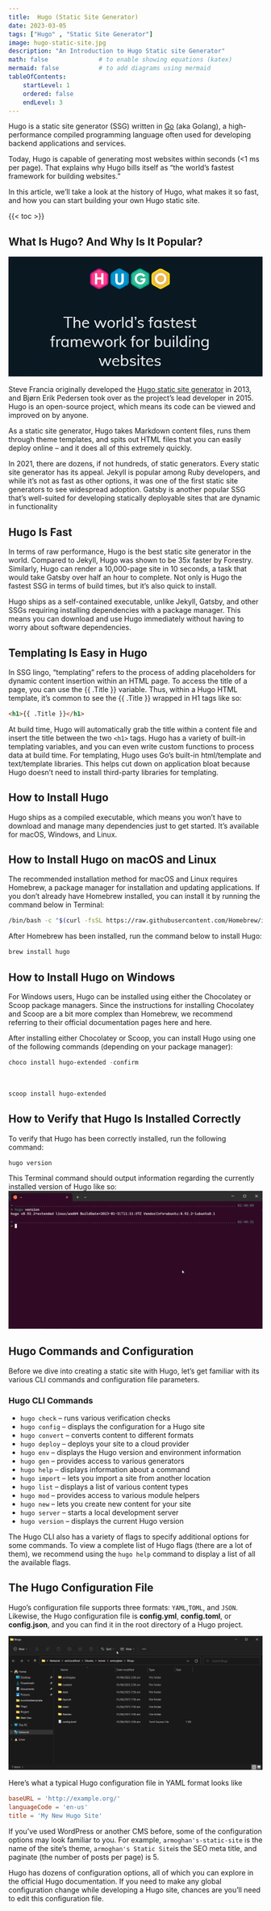 ```yaml
---
title:  Hugo (Static Site Generator)
date: 2023-03-05
tags: ["Hugo" , "Static Site Generator"]
image: hugo-static-site.jpg
description: "An Introduction to Hugo Static site Generator"
math: false              # to enable showing equations (katex)
mermaid: false           # to add diagrams using mermaid
tableOfContents:
    startLevel: 1
    ordered: false
    endLevel: 3
---
```


Hugo is a static site generator (SSG) written in [Go](https://kinsta.com/blog/best-programming-language-to-learn/#go) (aka Golang), a high-performance compiled programming language often used for developing backend applications and services.

Today, Hugo is capable of generating most websites within seconds (<1 ms per page). That explains why Hugo bills itself as “the world’s fastest framework for building websites.”

In this article, we’ll take a look at the history of Hugo, what makes it so fast, and how you can start building your own Hugo static site.

{{< toc >}}
<br>

## What Is Hugo? And Why Is It Popular?

![Hugo Website Homepage](hugo-homepage.png)

Steve Francia originally developed the [Hugo static site generator](https://gohugo.io/) in 2013, and Bjørn Erik Pedersen took over as the project’s lead developer in 2015. Hugo is an open-source project, which means its code can be viewed and improved on by anyone.

As a static site generator, Hugo takes Markdown content files, runs them through theme templates, and spits out HTML files that you can easily deploy online – and it does all of this extremely quickly.

In 2021, there are dozens, if not hundreds, of static generators. Every static site generator has its appeal. Jekyll is popular among Ruby developers, and while it’s not as fast as other options, it was one of the first static site generators to see widespread adoption. Gatsby is another popular SSG that’s well-suited for developing statically deployable sites that are dynamic in functionality

## Hugo Is Fast

In terms of raw performance, Hugo is the best static site generator in the world. Compared to Jekyll, Hugo was shown to be 35x faster by Forestry. Similarly, Hugo can render a 10,000-page site in 10 seconds, a task that would take Gatsby over half an hour to complete. Not only is Hugo the fastest SSG in terms of build times, but it’s also quick to install.

Hugo ships as a self-contained executable, unlike Jekyll, Gatsby, and other SSGs requiring installing dependencies with a package manager. This means you can download and use Hugo immediately without having to worry about software dependencies.

## Templating Is Easy in Hugo

In SSG lingo, “templating” refers to the process of adding placeholders for dynamic content insertion within an HTML page. To access the title of a page, you can use the {{ .Title }} variable. Thus, within a Hugo HTML template, it’s common to see the {{ .Title }} wrapped in H1 tags like so:

``` html
<h1>{{ .Title }}</h1>
```

At build time, Hugo will automatically grab the title within a content file and insert the title between the two ``<h1>`` tags. Hugo has a variety of built-in templating variables, and you can even write custom functions to process data at build time. For templating, Hugo uses Go’s built-in html/template and text/template libraries. This helps cut down on application bloat because Hugo doesn’t need to install third-party libraries for templating.

## How to Install Hugo

Hugo ships as a compiled executable, which means you won’t have to download and manage many dependencies just to get started. It’s available for macOS, Windows, and Linux.

## How to Install Hugo on macOS and Linux

The recommended installation method for macOS and Linux requires Homebrew, a package manager for installation and updating applications. If you don’t already have Homebrew installed, you can install it by running the command below in Terminal:

``` bash
/bin/bash -c "$(curl -fsSL https://raw.githubusercontent.com/Homebrew/install/HEAD/install.sh)"
```

After Homebrew has been installed, run the command below to install Hugo:

``` bash
brew install hugo
```

## How to Install Hugo on Windows

For Windows users, Hugo can be installed using either the Chocolatey or Scoop package managers. Since the instructions for installing Chocolatey and Scoop are a bit more complex than Homebrew, we recommend referring to their official documentation pages here and here.

After installing either Chocolatey or Scoop, you can install Hugo using one of the following commands (depending on your package manager):

```ps1
choco install hugo-extended -confirm
```

<br>

```ps1
scoop install hugo-extended
```

## How to Verify that Hugo Is Installed Correctly

To verify that Hugo has been correctly installed, run the following command:

```ps1
hugo version
```

This Terminal command should output information regarding the currently installed version of Hugo like so:
![hugo version](hugoversion.png)

## Hugo Commands and Configuration

Before we dive into creating a static site with Hugo, let’s get familiar with its various CLI commands and configuration file parameters.

### Hugo CLI Commands

* `hugo check` – runs various verification checks
* `hugo config` – displays the configuration for a Hugo site
* `hugo convert` – converts content to different formats
* `hugo deploy` – deploys your site to a cloud provider
* `hugo env` – displays the Hugo version and environment information
* `hugo gen` – provides access to various generators
* `hugo help` – displays information about a command
* `hugo import` – lets you import a site from another location
* `hugo list` – displays a list of various content types
* `hugo mod` – provides access to various module helpers
* `hugo new` – lets you create new content for your site
* `hugo server` – starts a local development server
* `hugo version` – displays the current Hugo version

The Hugo CLI also has a variety of flags to specify additional options for some commands. To view a complete list of Hugo flags (there are a lot of them), we recommend using the ``hugo help`` command to display a list of all the available flags.

## The Hugo Configuration File

Hugo’s configuration file supports three formats: ``YAML``,``TOML``, and ``JSON``. Likewise, the Hugo configuration file is **config.yml**, **config.toml**, or **config.json**, and you can find it in the root directory of a Hugo project.

![Hugo Directory](hugoDir.png)

Here’s what a typical Hugo configuration file in YAML format looks like

```toml
baseURL = 'http://example.org/'
languageCode = 'en-us'
title = 'My New Hugo Site'
```

If you’ve used WordPress or another CMS before, some of the configuration options may look familiar to you. For example, ``armoghan's-static-site`` is the name of the site’s theme, ``armoghan's Static Site``is the SEO meta title, and paginate (the number of posts per page) is 5.

Hugo has dozens of configuration options, all of which you can explore in the official Hugo documentation. If you need to make any global configuration change while developing a Hugo site, chances are you’ll need to edit this configuration file.

